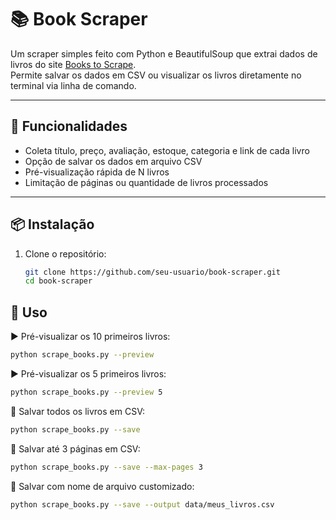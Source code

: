 # 📚 Book Scraper

Um scraper simples feito com Python e BeautifulSoup que extrai dados de livros do site [Books to Scrape](http://books.toscrape.com).  
Permite salvar os dados em CSV ou visualizar os livros diretamente no terminal via linha de comando.

---

## 🚀 Funcionalidades

- Coleta título, preço, avaliação, estoque, categoria e link de cada livro
- Opção de salvar os dados em arquivo CSV
- Pré-visualização rápida de N livros
- Limitação de páginas ou quantidade de livros processados

---

## 📦 Instalação

1. Clone o repositório:
   ```bash
   git clone https://github.com/seu-usuario/book-scraper.git
   cd book-scraper

## 🧪 Uso
▶️ Pré-visualizar os 10 primeiros livros:
   ```bash
   python scrape_books.py --preview
   ```
    
▶️ Pré-visualizar os 5 primeiros livros:
   ```bash
   python scrape_books.py --preview 5
   ```
💾 Salvar todos os livros em CSV:
   ```bash
   python scrape_books.py --save
   ```
💾 Salvar até 3 páginas em CSV:
   ```bash
   python scrape_books.py --save --max-pages 3
   ```
💾 Salvar com nome de arquivo customizado:
   ```bash
   python scrape_books.py --save --output data/meus_livros.csv
   ```